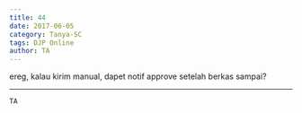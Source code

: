 ```yaml
---
title: 44
date: 2017-06-05
category: Tanya-SC
tags: DJP Online
author: TA
---
```


ereg, kalau kirim manual, dapet notif approve setelah berkas sampai?

---



`TA`
